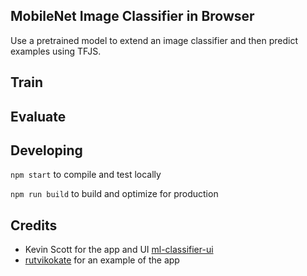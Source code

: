 ## MobileNet Image Classifier in Browser
Use a pretrained model to extend an image classifier and then predict examples using TFJS.


## Train 


## Evaluate


## Developing
`npm start` to compile and test locally

`npm run build` to build and optimize for production


## Credits
- Kevin Scott for the app and UI [ml-classifier-ui](https://github.com/thekevinscott/ml-classifier-ui)
- [rutvikokate](https://github.com/rutvikokate/image-classify) for an example of the app 
